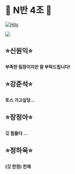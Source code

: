 # 👋 N반 4조 👋
[![Hits](https://hits.seeyoufarm.com/api/count/incr/badge.svg?url=https%3A%2F%2Fgithub.com%2Fnamu56%2Fhh99-SA.git&count_bg=%2379C83D&title_bg=%23070707&icon=node-dot-js.svg&icon_color=%23E7E7E7&title=hits&edge_flat=false)](https://hits.seeyoufarm.com)



<p>
  <img src="https://img.shields.io/badge/Node.js-F05138?style=flat-square&logo=Node.js&logoColor=white"/>
</p>


## ⭐신원익⭐
#### 부족한 팀장이지만 잘 부탁드립니다!

## ⭐강준석⭐
#### 토스 가고싶당...

## ⭐장정아⭐
#### 깃 힘들다 ...

## ⭐정하욱⭐
#### (깃 한정) 천재
